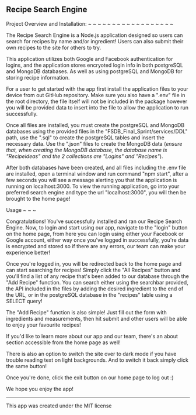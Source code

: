 Recipe Search Engine
--------------------

Project Overview and Installation:
~ ~ ~ ~ ~ ~ ~ ~ ~ ~ ~ ~ ~ ~ ~ ~ ~ ~

The Recipe Search Engine is a Node.js application designed so users can search for recipes by name and/or ingredient!
Users can also submit their own recipes to the site for others to try.

This application utilizes both Google and Facebook authentication for logins, and the application stores encryoted login info in both postgreSQL and MongoDB databases. As well as using postgreSQL and MongoDB for storing recipe information.

For a user to get started with the app first install the application files to your device from out GitHub repository. Make sure you also have a ".env" file in the root directory, the file itself will not be included in the package however you will be provided data to insert into the file to allow the application to run successfully.

Once all files are installed, you must create the postgreSQL and MongoDB databases using the provided files in the "FSDB_Final_Sprint/services/DDL" path, use the ".sql" to create the postgreSQL tables and insert the necessary data. Use the ".json" files to create the MongoDB data (*ensure that, when creating the MongoDB database, the database name is "Recipeideas" and the 2 collections are "Logins" and "Recipes"*).

After both databases have been created, and all files including the .env file are installed, open a terminal window and run command "npm start", after a few seconds you will see a message alerting you that the application is running on localhost:3000. To view the running application, go into your preferred search engine and type the url "localhost:3000", you will then be brought to the home page!


Usage
~ ~ ~

Congratulations! You've successfully installed and ran our Recipe Search Engine. Now, to login and start using our app, navigate to the "login" button on the home page, from here you can login using either your Facebook or Google account, either way once you've logged in successfully, you're data is encrypted and stored so if there are any errors, our team can make your experience better!

Once you're logged in, you will be redirected back to the home page and can start searching for recipes! Simply click the "All Recipes" button and you'll find a list of any recipe that's been added to our database through the "Add Recipe" function. You can search either using the searchbar provided, the API included in the files by adding the desired ingredient to the end of the URL, or in the postgreSQL database in the "recipes" table using a SELECT query!

The "Add Recipe" function is also simple! Just fill out the form with ingredients and measurements, then hit submit and other users will be able to enjoy your favourite recipes!

If you'd like to learn more about our app and our team, there's an about section accessible from the home page as well!

There is also an option to switch the site over to dark mode if you have trouble reading text on light backgrounds. And to switch it back simply click the same button!

Once you're done, click the exit button on our home page to log out :)

We hope you enjoy the app!

----------------------------------

This app was created under the MIT license
